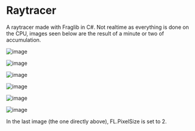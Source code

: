 # Raytracer

A raytracer made with Fraglib in C#. Not realtime as everything is done on the CPU, images seen below are the result of a minute or two of accumulation.

![image](https://github.com/cyprus327/FL-Raytracer/assets/76965606/254da1cc-86c8-4506-bdc7-9559fdff3938)

![image](https://github.com/cyprus327/FL-Raytracer/assets/76965606/79668584-9377-4872-a107-f219513e76e1)

![image](https://github.com/cyprus327/FL-Raytracer/assets/76965606/878516d3-050b-42f2-bb7d-cb3b57ee45fa)

![image](https://github.com/cyprus327/FL-Raytracer/assets/76965606/5da1e3c2-9e71-4e51-bdf6-3d7db8aa18b7)

![image](https://github.com/cyprus327/FL-Raytracer/assets/76965606/21e5df4f-4f16-4185-b812-f901e758b249)

![image](https://github.com/cyprus327/FL-Raytracer/assets/76965606/7ea649f0-3a0b-41d3-b7e8-996acbc5b69f)

In the last image (the one directly above), FL.PixelSize is set to 2. 
